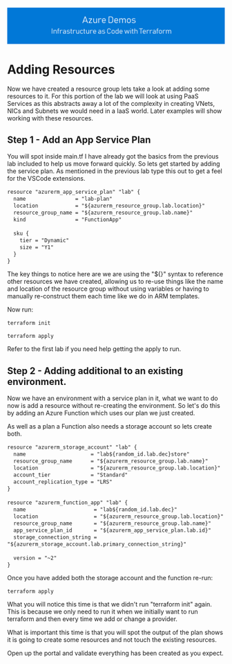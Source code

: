 ![infra as code with Terraform](/docs/images/banner.png)

# Adding Resources

Now we have created a resource group lets take a look at adding some resources to it. For this portion of the lab we will look at using PaaS Services as this abstracts away a lot of the complexity in creating VNets, NICs and Subnets we would need in a IaaS world. Later examples will show working with these resources.

## Step 1 - Add an App Service Plan

You will spot inside main.tf I have already got the basics from the previous lab included to help us move forward quickly. So lets get started by adding the service plan. As mentioned in the previous lab type this out to get a feel for the VSCode extensions.

```
resource "azurerm_app_service_plan" "lab" {
  name                = "lab-plan"
  location            = "${azurerm_resource_group.lab.location}"
  resource_group_name = "${azurerm_resource_group.lab.name}"
  kind                = "FunctionApp"

  sku {
    tier = "Dynamic"
    size = "Y1"
  }
}
```

The key things to notice here are we are using the "${}" syntax to reference other resources we have created, allowing us to re-use things like the name and location of the resource group without using variables or having to manually re-construct them each time like we do in ARM templates.

Now run:

```
terraform init
```

```
terraform apply
```

Refer to the first lab if you need help getting the apply to run.


## Step 2 - Adding additional to an existing environment.

Now we have an environment with a service plan in it, what we want to do now is add a resource without re-creating the environment. So let's do this by adding an Azure Function which uses our plan we just created.

As well as a plan a Function also needs a storage account so lets create both.

```
resource "azurerm_storage_account" "lab" {
  name                     = "lab${random_id.lab.dec}store"
  resource_group_name      = "${azurerm_resource_group.lab.name}"
  location                 = "${azurerm_resource_group.lab.location}"
  account_tier             = "Standard"
  account_replication_type = "LRS"
}

resource "azurerm_function_app" "lab" {
  name                      = "lab${random_id.lab.dec}"
  location                  = "${azurerm_resource_group.lab.location}"
  resource_group_name       = "${azurerm_resource_group.lab.name}"
  app_service_plan_id       = "${azurerm_app_service_plan.lab.id}"
  storage_connection_string = "${azurerm_storage_account.lab.primary_connection_string}"
  
  version = "~2"
}
```

Once you have added both the storage account and the function re-run:

```
terraform apply
```

What you will notice this time is that we didn't run "terraform init" again. This is because we only need to run it when we initially want to run terraform and then every time we add or change a provider.

What is important this time is that you will spot the output of the plan shows it is going to create some resources and not touch the existing resources.

Open up the portal and validate everything has been created as you expect.